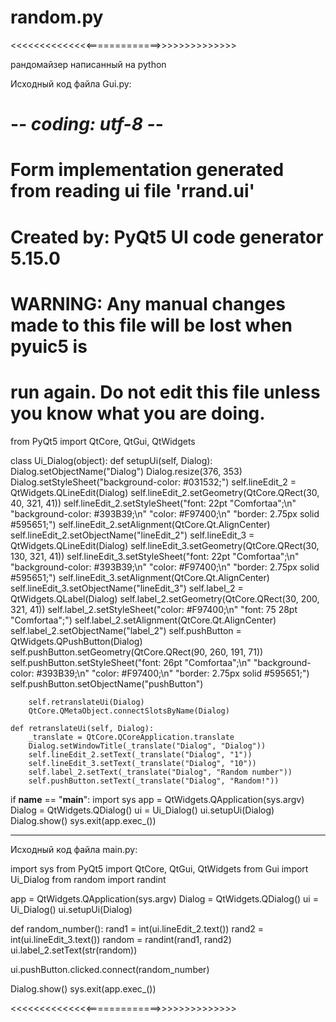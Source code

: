 # random.py
<<<<<<<<<<<<<<=============>>>>>>>>>>>>>>

рандомайзер написанный на python



Исходный код файла Gui.py:

# -*- coding: utf-8 -*-

# Form implementation generated from reading ui file 'rrand.ui'
#
# Created by: PyQt5 UI code generator 5.15.0
#
# WARNING: Any manual changes made to this file will be lost when pyuic5 is
# run again.  Do not edit this file unless you know what you are doing.


from PyQt5 import QtCore, QtGui, QtWidgets


class Ui_Dialog(object):
    def setupUi(self, Dialog):
        Dialog.setObjectName("Dialog")
        Dialog.resize(376, 353)
        Dialog.setStyleSheet("background-color: #031532;")
        self.lineEdit_2 = QtWidgets.QLineEdit(Dialog)
        self.lineEdit_2.setGeometry(QtCore.QRect(30, 40, 321, 41))
        self.lineEdit_2.setStyleSheet("font: 22pt \"Comfortaa\";\n"
"background-color: #393B39;\n"
"color: #F97400;\n"
"border: 2.75px solid #595651;")
        self.lineEdit_2.setAlignment(QtCore.Qt.AlignCenter)
        self.lineEdit_2.setObjectName("lineEdit_2")
        self.lineEdit_3 = QtWidgets.QLineEdit(Dialog)
        self.lineEdit_3.setGeometry(QtCore.QRect(30, 130, 321, 41))
        self.lineEdit_3.setStyleSheet("font: 22pt \"Comfortaa\";\n"
"background-color: #393B39;\n"
"color: #F97400;\n"
"border: 2.75px solid #595651;")
        self.lineEdit_3.setAlignment(QtCore.Qt.AlignCenter)
        self.lineEdit_3.setObjectName("lineEdit_3")
        self.label_2 = QtWidgets.QLabel(Dialog)
        self.label_2.setGeometry(QtCore.QRect(30, 200, 321, 41))
        self.label_2.setStyleSheet("color: #F97400;\n"
"font: 75 28pt \"Comfortaa\";")
        self.label_2.setAlignment(QtCore.Qt.AlignCenter)
        self.label_2.setObjectName("label_2")
        self.pushButton = QtWidgets.QPushButton(Dialog)
        self.pushButton.setGeometry(QtCore.QRect(90, 260, 191, 71))
        self.pushButton.setStyleSheet("font: 26pt \"Comfortaa\";\n"
"background-color: #393B39;\n"
"color: #F97400;\n"
"border: 2.75px solid #595651;")
        self.pushButton.setObjectName("pushButton")

        self.retranslateUi(Dialog)
        QtCore.QMetaObject.connectSlotsByName(Dialog)

    def retranslateUi(self, Dialog):
        _translate = QtCore.QCoreApplication.translate
        Dialog.setWindowTitle(_translate("Dialog", "Dialog"))
        self.lineEdit_2.setText(_translate("Dialog", "1"))
        self.lineEdit_3.setText(_translate("Dialog", "10"))
        self.label_2.setText(_translate("Dialog", "Random number"))
        self.pushButton.setText(_translate("Dialog", "Random!"))


if __name__ == "__main__":
    import sys
    app = QtWidgets.QApplication(sys.argv)
    Dialog = QtWidgets.QDialog()
    ui = Ui_Dialog()
    ui.setupUi(Dialog)
    Dialog.show()
    sys.exit(app.exec_())

_______________________________________________________________________


Исходный код файла main.py:

import sys
from PyQt5 import QtCore, QtGui, QtWidgets
from Gui import Ui_Dialog
from random import randint



app = QtWidgets.QApplication(sys.argv)
Dialog = QtWidgets.QDialog()
ui = Ui_Dialog()
ui.setupUi(Dialog)


def random_number():
    rand1 = int(ui.lineEdit_2.text())
    rand2 = int(ui.lineEdit_3.text())
    random = randint(rand1, rand2)
    ui.label_2.setText(str(random))

ui.pushButton.clicked.connect(random_number)





Dialog.show()
sys.exit(app.exec_())

<<<<<<<<<<<<<<=============>>>>>>>>>>>>>>